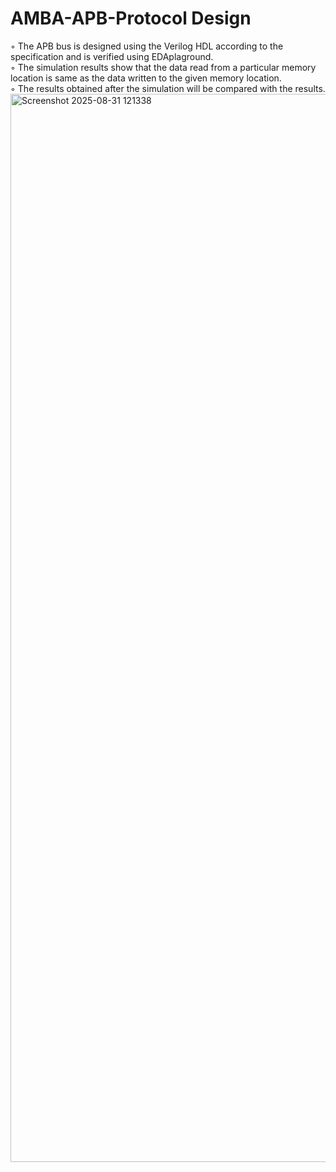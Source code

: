 # AMBA-APB-Protocol Design
◦ The APB bus is designed using the Verilog HDL according to the specification and is verified using EDAplaground.  
◦ The simulation results show that the data read from a particular memory location is same as the data written to the given memory location.  
◦ The results obtained after the simulation will be compared with the results.
<img width="2867" height="1709" alt="Screenshot 2025-08-31 121338" src="https://github.com/user-attachments/assets/27706139-c2ee-43a9-912d-724a545358fd" />

